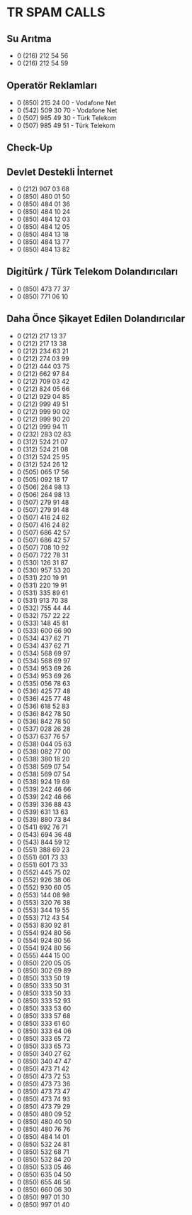 # TR SPAM CALLS

## Su Arıtma

- 0 (216) 212 54 56
- 0 (216) 212 54 59

## Operatör Reklamları

- 0 (850) 215 24 00 - Vodafone Net
- 0 (542) 509 30 70 - Vodafone Net
- 0 (507) 985 49 30 - Türk Telekom
- 0 (507) 985 49 51 - Türk Telekom

## Check-Up

## Devlet Destekli İnternet

- 0 (212) 907 03 68
- 0 (850) 480 01 50
- 0 (850) 484 01 36
- 0 (850) 484 10 24
- 0 (850) 484 12 03
- 0 (850) 484 12 05
- 0 (850) 484 13 18
- 0 (850) 484 13 77
- 0 (850) 484 13 82

## Digitürk / Türk Telekom Dolandırıcıları

-  0 (850) 473 77 37
-  0 (850) 771 06 10

## Daha Önce Şikayet Edilen Dolandırıcılar

- 0 (212) 217 13 37
- 0 (212) 217 13 38
- 0 (212) 234 63 21
- 0 (212) 274 03 99
- 0 (212) 444 03 75
- 0 (212) 662 97 84
- 0 (212) 709 03 42
- 0 (212) 824 05 66
- 0 (212) 929 04 85
- 0 (212) 999 49 51
- 0 (212) 999 90 02
- 0 (212) 999 90 20
- 0 (212) 999 94 11
- 0 (232) 283 02 83
- 0 (312) 524 21 07
- 0 (312) 524 21 08
- 0 (312) 524 25 95
- 0 (312) 524 26 12
- 0 (505) 065 17 56
- 0 (505) 092 18 17
- 0 (506) 264 98 13
- 0 (506) 264 98 13
- 0 (507) 279 91 48
- 0 (507) 279 91 48
- 0 (507) 416 24 82
- 0 (507) 416 24 82
- 0 (507) 686 42 57
- 0 (507) 686 42 57
- 0 (507) 708 10 92
- 0 (507) 722 78 31
- 0 (530) 126 31 87
- 0 (530) 957 53 20
- 0 (531) 220 19 91
- 0 (531) 220 19 91
- 0 (531) 335 89 61
- 0 (531) 913 70 38
- 0 (532) 755 44 44
- 0 (532) 757 22 22
- 0 (533) 148 45 81
- 0 (533) 600 66 90
- 0 (534) 437 62 71
- 0 (534) 437 62 71
- 0 (534) 568 69 97
- 0 (534) 568 69 97
- 0 (534) 953 69 26
- 0 (534) 953 69 26
- 0 (535) 056 78 63
- 0 (536) 425 77 48
- 0 (536) 425 77 48
- 0 (536) 618 52 83
- 0 (536) 842 78 50
- 0 (536) 842 78 50
- 0 (537) 028 26 28
- 0 (537) 637 76 57
- 0 (538) 044 05 63
- 0 (538) 082 77 00
- 0 (538) 380 18 20
- 0 (538) 569 07 54
- 0 (538) 569 07 54
- 0 (538) 924 19 69
- 0 (539) 242 46 66
- 0 (539) 242 46 66
- 0 (539) 336 88 43
- 0 (539) 631 13 63
- 0 (539) 880 73 84
- 0 (541) 692 76 71
- 0 (543) 694 36 48
- 0 (543) 844 59 12
- 0 (551) 388 69 23
- 0 (551) 601 73 33
- 0 (551) 601 73 33
- 0 (552) 445 75 02
- 0 (552) 926 38 06
- 0 (552) 930 60 05
- 0 (553) 144 08 98
- 0 (553) 320 76 38
- 0 (553) 344 19 55
- 0 (553) 712 43 54
- 0 (553) 830 92 81
- 0 (554) 924 80 56
- 0 (554) 924 80 56
- 0 (554) 924 80 56
- 0 (555) 444 15 00
- 0 (850) 220 05 05
- 0 (850) 302 69 89
- 0 (850) 333 50 19
- 0 (850) 333 50 31
- 0 (850) 333 50 33
- 0 (850) 333 52 93
- 0 (850) 333 53 60
- 0 (850) 333 57 68
- 0 (850) 333 61 60
- 0 (850) 333 64 06
- 0 (850) 333 65 72
- 0 (850) 333 65 73
- 0 (850) 340 27 62
- 0 (850) 340 47 47
- 0 (850) 473 71 42
- 0 (850) 473 72 53
- 0 (850) 473 73 36
- 0 (850) 473 73 47
- 0 (850) 473 74 93
- 0 (850) 473 79 29
- 0 (850) 480 09 52
- 0 (850) 480 40 50
- 0 (850) 480 76 76
- 0 (850) 484 14 01
- 0 (850) 532 24 81
- 0 (850) 532 68 71
- 0 (850) 532 84 20
- 0 (850) 533 05 46
- 0 (850) 635 04 50
- 0 (850) 655 46 56
- 0 (850) 660 06 30
- 0 (850) 997 01 30
- 0 (850) 997 01 40

